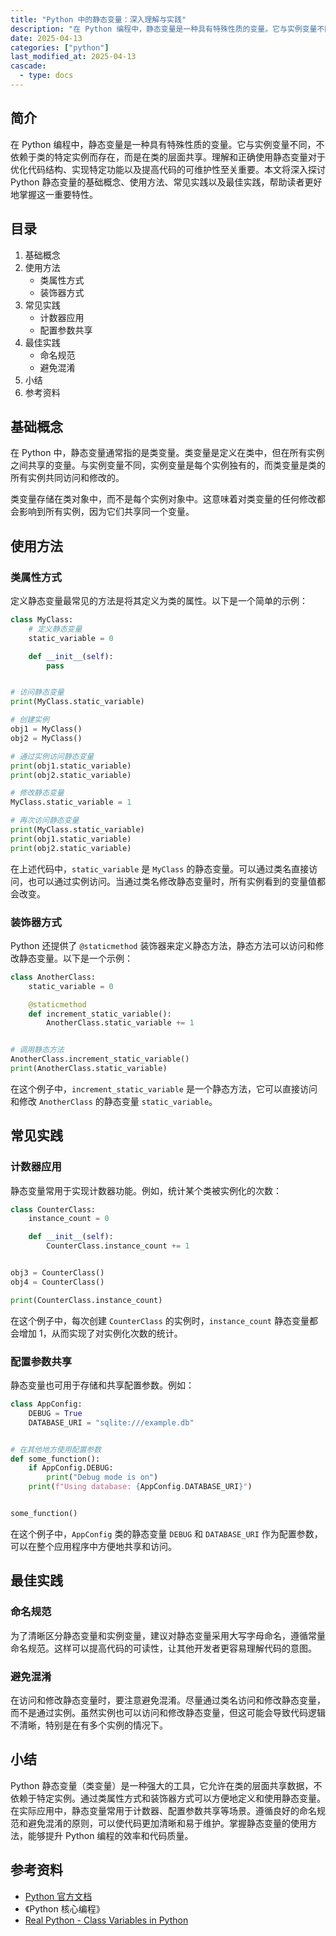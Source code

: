 ```yaml
---
title: "Python 中的静态变量：深入理解与实践"
description: "在 Python 编程中，静态变量是一种具有特殊性质的变量。它与实例变量不同，不依赖于类的特定实例而存在，而是在类的层面共享。理解和正确使用静态变量对于优化代码结构、实现特定功能以及提高代码的可维护性至关重要。本文将深入探讨 Python 静态变量的基础概念、使用方法、常见实践以及最佳实践，帮助读者更好地掌握这一重要特性。"
date: 2025-04-13
categories: ["python"]
last_modified_at: 2025-04-13
cascade:
  - type: docs
---
```



## 简介
在 Python 编程中，静态变量是一种具有特殊性质的变量。它与实例变量不同，不依赖于类的特定实例而存在，而是在类的层面共享。理解和正确使用静态变量对于优化代码结构、实现特定功能以及提高代码的可维护性至关重要。本文将深入探讨 Python 静态变量的基础概念、使用方法、常见实践以及最佳实践，帮助读者更好地掌握这一重要特性。

<!-- more -->
## 目录
1. 基础概念
2. 使用方法
    - 类属性方式
    - 装饰器方式
3. 常见实践
    - 计数器应用
    - 配置参数共享
4. 最佳实践
    - 命名规范
    - 避免混淆
5. 小结
6. 参考资料

## 基础概念
在 Python 中，静态变量通常指的是类变量。类变量是定义在类中，但在所有实例之间共享的变量。与实例变量不同，实例变量是每个实例独有的，而类变量是类的所有实例共同访问和修改的。

类变量存储在类对象中，而不是每个实例对象中。这意味着对类变量的任何修改都会影响到所有实例，因为它们共享同一个变量。

## 使用方法
### 类属性方式
定义静态变量最常见的方法是将其定义为类的属性。以下是一个简单的示例：

```python
class MyClass:
    # 定义静态变量
    static_variable = 0

    def __init__(self):
        pass


# 访问静态变量
print(MyClass.static_variable)

# 创建实例
obj1 = MyClass()
obj2 = MyClass()

# 通过实例访问静态变量
print(obj1.static_variable)
print(obj2.static_variable)

# 修改静态变量
MyClass.static_variable = 1

# 再次访问静态变量
print(MyClass.static_variable)
print(obj1.static_variable)
print(obj2.static_variable)
```

在上述代码中，`static_variable` 是 `MyClass` 的静态变量。可以通过类名直接访问，也可以通过实例访问。当通过类名修改静态变量时，所有实例看到的变量值都会改变。

### 装饰器方式
Python 还提供了 `@staticmethod` 装饰器来定义静态方法，静态方法可以访问和修改静态变量。以下是一个示例：

```python
class AnotherClass:
    static_variable = 0

    @staticmethod
    def increment_static_variable():
        AnotherClass.static_variable += 1


# 调用静态方法
AnotherClass.increment_static_variable()
print(AnotherClass.static_variable)
```

在这个例子中，`increment_static_variable` 是一个静态方法，它可以直接访问和修改 `AnotherClass` 的静态变量 `static_variable`。

## 常见实践
### 计数器应用
静态变量常用于实现计数器功能。例如，统计某个类被实例化的次数：

```python
class CounterClass:
    instance_count = 0

    def __init__(self):
        CounterClass.instance_count += 1


obj3 = CounterClass()
obj4 = CounterClass()

print(CounterClass.instance_count)
```

在这个例子中，每次创建 `CounterClass` 的实例时，`instance_count` 静态变量都会增加 1，从而实现了对实例化次数的统计。

### 配置参数共享
静态变量也可用于存储和共享配置参数。例如：

```python
class AppConfig:
    DEBUG = True
    DATABASE_URI = "sqlite:///example.db"


# 在其他地方使用配置参数
def some_function():
    if AppConfig.DEBUG:
        print("Debug mode is on")
    print(f"Using database: {AppConfig.DATABASE_URI}")


some_function()
```

在这个例子中，`AppConfig` 类的静态变量 `DEBUG` 和 `DATABASE_URI` 作为配置参数，可以在整个应用程序中方便地共享和访问。

## 最佳实践
### 命名规范
为了清晰区分静态变量和实例变量，建议对静态变量采用大写字母命名，遵循常量命名规范。这样可以提高代码的可读性，让其他开发者更容易理解代码的意图。

### 避免混淆
在访问和修改静态变量时，要注意避免混淆。尽量通过类名访问和修改静态变量，而不是通过实例。虽然实例也可以访问和修改静态变量，但这可能会导致代码逻辑不清晰，特别是在有多个实例的情况下。

## 小结
Python 静态变量（类变量）是一种强大的工具，它允许在类的层面共享数据，不依赖于特定实例。通过类属性方式和装饰器方式可以方便地定义和使用静态变量。在实际应用中，静态变量常用于计数器、配置参数共享等场景。遵循良好的命名规范和避免混淆的原则，可以使代码更加清晰和易于维护。掌握静态变量的使用方法，能够提升 Python 编程的效率和代码质量。

## 参考资料
- [Python 官方文档](https://docs.python.org/3/)
- 《Python 核心编程》
- [Real Python - Class Variables in Python](https://realpython.com/python-class-variables/)